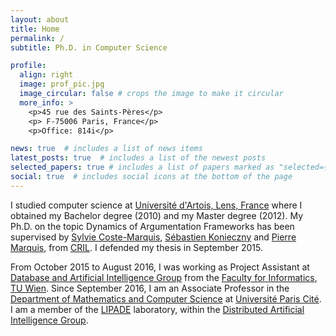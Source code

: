 ```yaml
---
layout: about
title: Home
permalink: /
subtitle: Ph.D. in Computer Science

profile:
  align: right
  image: prof_pic.jpg
  image_circular: false # crops the image to make it circular
  more_info: >
    <p>45 rue des Saints-Pères</p>
    <p> F-75006 Paris, France</p>
    <p>Office: 814i</p>

news: true  # includes a list of news items
latest_posts: true  # includes a list of the newest posts
selected_papers: true # includes a list of papers marked as "selected={true}"
social: true  # includes social icons at the bottom of the page
---
```


I studied computer science at [Université d'Artois, Lens, France](http://www.univ-artois.fr/L-universite/UFR-et-IUT/Sciences) where
I obtained my Bachelor degree (2010) and my Master degree (2012). My
Ph.D. on the topic Dynamics of Argumentation Frameworks has been
supervised by [Sylvie Coste-Marquis](http://www.cril.univ-artois.fr/~coste/), [Sébastien Konieczny](http://www.cril.univ-artois.fr/~konieczny/sebastien.php?page=index&lang=gb) and [Pierre
Marquis](http://www.cril.univ-artois.fr/~marquis/Home,_sweet_home.html), from [CRIL](http://www.cril.univ-artois.fr/en). I defended my thesis in September 2015.

From October 2015 to August 2016, I was working as Project Assistant at [Database and Artificial Intelligence Group](http://www.dbai.tuwien.ac.at/) from the [Faculty for Informatics](http://www.informatik.tuwien.ac.at/english), [TU Wien](http://www.tuwien.ac.at/en/tuwien_home/).
Since September 2016, I am an Associate Professor in the
[Department of Mathematics and Computer Science](https://math-info.u-paris.fr/)
at [Université Paris Cité](https://u-paris.fr/). I am a member of the
[LIPADE](http://lipade.mi.parisdescartes.fr/) laboratory, within the
[Distributed Artificial Intelligence Group](http://dai.mi.parisdescartes.fr/).
